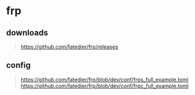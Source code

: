 # frp

## downloads

> https://github.com/fatedier/frp/releases

## config
> https://github.com/fatedier/frp/blob/dev/conf/frps_full_example.toml
> https://github.com/fatedier/frp/blob/dev/conf/frpc_full_example.toml
